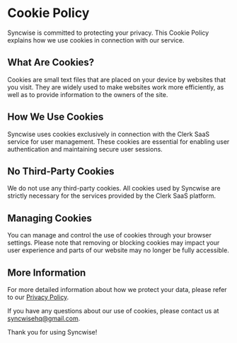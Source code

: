 # Cookie Policy

Syncwise is committed to protecting your privacy. This Cookie Policy explains how we use cookies in connection with our service.

## What Are Cookies?

Cookies are small text files that are placed on your device by websites that you visit. They are widely used to make websites work more efficiently, as well as to provide information to the owners of the site.

## How We Use Cookies

Syncwise uses cookies exclusively in connection with the Clerk SaaS service for user management. These cookies are essential for enabling user authentication and maintaining secure user sessions.

## No Third-Party Cookies

We do not use any third-party cookies. All cookies used by Syncwise are strictly necessary for the services provided by the Clerk SaaS platform.

## Managing Cookies

You can manage and control the use of cookies through your browser settings. Please note that removing or blocking cookies may impact your user experience and parts of our website may no longer be fully accessible.

## More Information

For more detailed information about how we protect your data, please refer to our [Privacy Policy](https://syncwise.xyz/privacy-policy).

If you have any questions about our use of cookies, please contact us at syncwisehq@gmail.com.

Thank you for using Syncwise!
